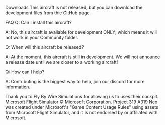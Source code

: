 Downloads
This aircraft is not released, but you can download the development files from thie GitHub page.

FAQ
Q: Can I install this aircraft?

A: No, this aircraft is available for development ONLY, which means it will not work in your Community folder.

Q: When will this aircraft be released?

A: At the moment, this aircraft is still in development. We will not announce a release date until we are closer to a working aircraft!

Q: How can I help?

A: Contributing is the biggest way to help, join our discord for more information.

Thank you to Fly By Wire Simulations for allowing us to uses their cockpit. Microsoft Flight Simulator © Microsoft Corporation. Project 319 A319 Neo was created under Microsoft's "Game Content Usage Rules" using assets from Microsoft Flight Simulator, and it is not endorsed by or affiliated with Microsoft.
